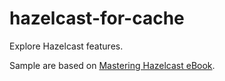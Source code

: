 # hazelcast-for-cache

Explore Hazelcast features.

Sample are based on [Mastering Hazelcast eBook](https://hazelcast.com/resources/mastering-hazelcast/).
